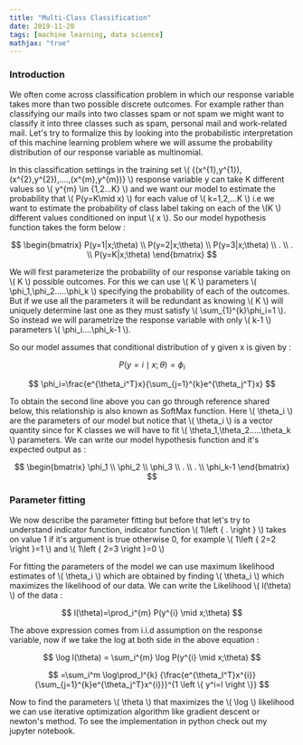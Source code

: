```yaml
---
title: "Multi-Class Classification"
date: 2019-11-20
tags: [machine learning, data science]
mathjax: "true"
---
```

### Introduction

We often come across classification problem in which our response variable takes more than two possible discrete outcomes. For example rather than classifying our mails into two classes spam or not spam we might want to classify it into three classes such as spam, personal mail and work-related mail.
Let's try to formalize this by looking into the probabilistic interpretation of this machine learning problem where we will assume the probability distribution of our response variable as multinomial.

In this classification settings in the training set \\( {(x^{1},y^{1}),(x^{2},y^{2}),....,(x^{m},y^{m})} \\) response variable y can take K different values so \\( y^{m} \in {1,2...K} \\) and we want our model to estimate the probability that \\( P(y=K\mid x) \\) for each value of \\( k=1,2,...K \\) i.e we want to estimate the probability of class label taking on each of the \\(K \\) different values conditioned on input \\( x \\). So our model hypothesis function takes the form below :

$$
\begin{bmatrix} P(y=1|x;\theta)
\\ P(y=2|x;\theta)
\\ P(y=3|x;\theta)
\\ .
\\ .
\\ P(y=K|x;\theta)
\end{bmatrix}
$$



We will first parameterize the probability of our response variable taking on \\( K \\) possible outcomes. For this we can use \\( K \\) parameters \\( \phi_1,\phi_2.....\phi_k \\) specifying the probability of each of the outcomes. But if we use all the parameters it will be redundant as knowing \\( K \\) will uniquely determine last one as they must satisfy \\( \sum_{1}^{k}\phi_i=1 \\). So instead we will parametrize the response variable with only \\( k-1 \\) parameters \\( \phi_i....\phi_k-1 \\).

So our model assumes that conditional distribution of y given x is given by :

$$
P(y=i\mid x;\theta)=\phi_i
$$

$$
\phi_i=\frac{e^{\theta_i^T}x}{\sum_{j=1}^{k}e^{\theta_j^T}x}
$$

To obtain the second line above you can go through reference shared below, this relationship is also known as SoftMax function. Here \\( \theta_i \\) are the parameters of our model but notice that \\( \theta_i \\) is a vector quantity since for K classes we will have to fit \\( \theta_1,\theta_2.....\theta_k \\) parameters. We can write our model hypothesis function and it's expected output as :

$$
\begin{bmatrix} \phi_1
\\ \phi_2
\\ \phi_3
\\ .
\\ .
\\ \phi_k-1
\end{bmatrix}
$$


### Parameter fitting

We now describe the parameter fitting but before that let's try to understand indicator function, indicator function \\( 1\left \{ . \right \} \\) takes on value 1 if it's argument is true otherwise 0, for example \\( 1\left \{ 2=2 \right \}=1 \\) and \\( 1\left \{ 2=3 \right \}=0 \\)

For fitting the parameters of the model we can use maximum likelihood estimates of \\( \theta_i \\) which are obtained by finding \\( \theta_i \\) which maximizes the likelihood of our data. We can write the Likelihood \\( l(\theta) \\) of the data :

$$
l(\theta)=\prod_i^{m} P(y^{i} \mid x;\theta)
$$

The above expression comes from i.i.d assumption on the response variable, now if we take the log at both side in the above equation :

$$
 \log l(\theta) = \sum_i^{m} \log P(y^{i} \mid x;\theta)
$$

$$
 =\sum_i^m \log\prod_l^{k} {\frac{e^{\theta_l^T}x^{i}}{\sum_{j=1}^{k}e^{\theta_j^T}x^{i}}}^{1 \left \{ y^i=l \right \}}
 $$

 Now to find the parameters \\( \theta \\) that maximizes the \\( \log \\) likelihood we can use iterative optimization algorithm like gradient descent or newton's method. To see the implementation in python check out my jupyter notebook.
